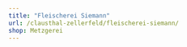 ```yaml
---
title: "Fleischerei Siemann"
url: /clausthal-zellerfeld/fleischerei-siemann/
shop: Metzgerei
---
```

